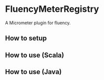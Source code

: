 # FluencyMeterRegistry
A Micrometer plugin for fluency.

## How to setup

## How to use (Scala)

## How to use (Java)

